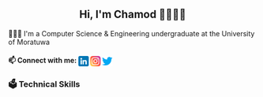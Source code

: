 <h2 align="center">Hi, I'm Chamod 👋👨🏻‍💻</h2>
<p>👨🏻‍🎓 I'm a Computer Science & Engineering undergraduate at the University of Moratuwa </p>
<h4 >📫 Connect with me:
<span align="center">
 <a href="https://www.linkedin.com/in/chamodmadhusanka/"><img align="center" src="https://raw.githubusercontent.com/chamodmadhusanka/chamodmadhusanka/main/images/linkedin.png" alt="Chamod | LinkedIn" width="21px"/></a>
 <a href="https://www.instagram.com/__c_h_a_m_o_d__m__/"><img align="center" src="https://raw.githubusercontent.com/chamodmadhusanka/chamodmadhusanka/main/images/instagram.png" alt="Chamod | Instagram" width="21px"/></a>
 <a href="https://twitter.com/_c_h_a_m_o_d"><img align="center" src="https://raw.githubusercontent.com/chamodmadhusanka/chamodmadhusanka/main/images/twitter.png" alt="Chamod | Twitter" width="21px"/></a>
<span>
 </h4>
 <h3>🗳 Technical Skills</h3>
 <p></p>





<!--
**chamodmadhusanka/chamodmadhusanka** is a ✨ _special_ ✨ repository because its `README.md` (this file) appears on your GitHub profile.

Here are some ideas to get you started:

- 🔭 I’m currently working on ...
- 🌱 I’m currently learning ...
- 👯 I’m looking to collaborate on ...
- 🤔 I’m looking for help with ...
- 💬 Ask me about ...
- 📫 How to reach me: ...
- 😄 Pronouns: ...
- ⚡ Fun fact: ...
-->
